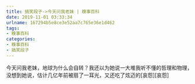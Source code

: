 ```yaml
---
title: 搞笑段子->今天问我老妹 | 糗事百科
date: 2019-11-01 03:33:34
urlname: 167294b5e8ce3e52aa7c765e36e1d462
tags: 
- 糗事百科
categories:
- 糗事百科
- 搞笑段子
---
```

今天问我老妹，地球为什么会自转？我还以为她说一大堆我听不懂的哲理和物理，没想到她说，估计几亿年前被扇了一耳光，又还吃了炫迈的[哀怨][哀怨]


